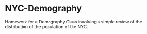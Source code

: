 # NYC-Demography

Homework for a Demography Class involving a simple review of the distribution of the population of the NYC.
